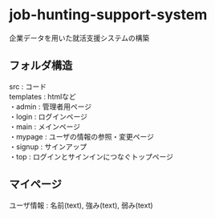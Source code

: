 # job-hunting-support-system
企業データを用いた就活支援システムの構築

## フォルダ構造
src : コード  
templates : htmlなど  
・admin : 管理者用ページ  
・login : ログインページ  
・main  : メインページ  
・mypage : ユーザの情報の参照・変更ページ  
・signup : サインアップ  
・top : ログインとサインインにつなぐトップページ  

## マイページ
ユーザ情報 : 名前(text), 強み(text), 弱み(text)  